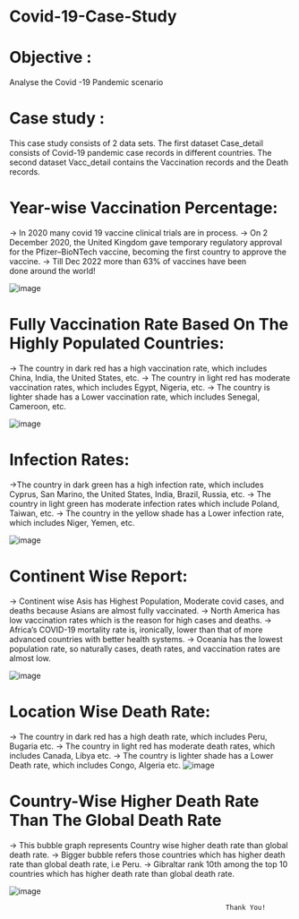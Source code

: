 # Covid-19-Case-Study
# Objective :
Analyse the Covid -19 Pandemic scenario 

# Case study :
This case study consists of 2 data sets. 
The first dataset Case_detail consists of Covid-19 pandemic case records in different countries.
The second dataset Vacc_detail contains the Vaccination records and the Death records.


# Year-wise Vaccination Percentage:
-> In 2020 many covid 19 vaccine clinical trials are in process.
-> On 2 December 2020, the United Kingdom gave temporary regulatory approval for the Pfizer–BioNTech vaccine, becoming the first country to approve the vaccine.
-> Till Dec 2022 more than 63% of vaccines have been done around the world!


![image](https://user-images.githubusercontent.com/82544165/208044361-702fd9d5-109e-43ff-b08e-b349ccd6b913.png)



# Fully Vaccination Rate Based On The Highly Populated Countries:
-> The country in dark red has a high vaccination rate, which includes China, India, the United States, etc.
-> The country in light red has moderate vaccination rates, which includes Egypt, Nigeria, etc.
-> The country is lighter shade has a Lower vaccination rate, which includes Senegal, Cameroon, etc.

![image](https://user-images.githubusercontent.com/82544165/208041875-42467b2c-9257-499d-9fc5-6b5fae14e6ae.png)

# Infection Rates:
->The country in dark green has a high infection rate, which includes Cyprus, San Marino, the United States, India, Brazil, Russia, etc.
-> The country in light green has moderate infection rates which include Poland, Taiwan, etc.
-> The country in the yellow shade has a Lower infection rate, which includes Niger, Yemen, etc.

![image](https://user-images.githubusercontent.com/82544165/208042042-543f9d49-74b8-4d6b-b534-3e2c216cf3fc.png)

# Continent Wise Report:
-> Continent wise Asis has Highest Population, Moderate covid cases, and deaths because Asians are almost fully vaccinated.
-> North America has low vaccination rates which is the reason for high cases and deaths.
-> Africa’s COVID-19 mortality rate is, ironically, lower than that of more advanced countries with better health systems.
-> Oceania has the lowest population rate, so naturally cases, death rates, and vaccination rates are almost low.

![image](https://user-images.githubusercontent.com/82544165/208042238-5f8778f5-97a5-46f5-9625-2a0ce4befd10.png)

# Location Wise Death Rate:
-> The country in dark red has a high death rate, which includes Peru, Bugaria etc.
-> The country in light red has moderate death rates, which includes Canada, Libya etc.
-> The country is lighter shade has a Lower Death rate, which includes Congo, Algeria etc.
![image](https://user-images.githubusercontent.com/82544165/208042425-6be79420-a70f-48a1-ab35-25162264f742.png)

# Country-Wise Higher Death Rate Than The Global Death Rate
-> This bubble graph represents Country wise higher death rate than global death rate.
-> Bigger bubble refers those countries which has higher death rate than global death rate, i.e Peru.
->  Gibraltar rank 10th among the top 10 countries which has higher death rate than global death rate.

![image](https://user-images.githubusercontent.com/82544165/208043840-cdd9466f-2f6e-4c42-a5b5-ede94fb73a1d.png)



                                                          Thank You!
